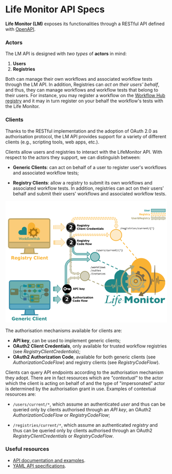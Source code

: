 # Life Monitor API Specs

**Life Monitor (LM)** exposes its functionalities through a RESTful API defined with
[OpenAPI](https://swagger.io/specification).

### Actors

The LM API is designed with _two types_ of **actors** in mind:

1. **Users**
2. **Registries**

Both can manage their own workflows and associated workflow tests through the LM API. In addition, Registries can _act on their users' behalf_, and thus, they can manage workflows and workflow tests that belong to their users. For
instance, you may register a workflow on the [Workflow Hub
registry](https://workflowhub.eu/) and it may in turn register on your behalf
the workflow's tests with the Life Monitor.

### Clients

Thanks to the RESTful implementation and the adoption of OAuth 2.0 as authorisation protocol, the LM API provides support for a variety of different clients (e.g., scripting tools, web apps, etc.).

Clients allow users and registries to interact with the LifeMonitor API.
With respect to the actors they support, we can distinguish between:

- **Generic Clients**: can act on behalf of a user to register user's workflows and associated workflow tests;

- **Registry Clients**: allow a registry to submit its own workflows and associated workflow tests. In addition, registries can act on their users’ behalf and submit their users' workflows and associated workflow tests.

<img alt="Life Monitor client types" src="images/lm_clients.png" width="900" />

The authorisation mechanisms available for clients are:

* **API key**, can be used to implement generic clients;
* **OAuth2 Client Credentials**, only available for trusted workflow registries (see *RegistryClientCredentials*);
* **OAuth2 Authorization Code**, available for both generic clients (see *AuthorizationCodeFlow*) and registry clients (see *RegistryCodeFlow*).

Clients can query API endpoints according to the authorisation mechanism they adopt.
There are in fact resources which are _"contextual"_ to the actor which the client is acting on behalf of and the type of "impersonated" actor is determined by the authorisation grant in use. Examples of contextual resources are:

- `/users/current/*`, which assume an authenticated _user_ and thus can be queried only by clients authorised through an _API key_, an OAuth2 _AuthorizationCodeFlow_ or _RegistryCodeFlow_;

- `/registries/current/*`, which assume an authenticated _registry_ and thus can be queried only by clients authorised through an OAuth2 _RegistryClientCredentials_ or _RegistryCodeFlow_.

### Useful resources

- [API documentation and examples](https://api-lifemonitor-dev.rahtiapp.fi/static/apidocs.html).
- [YAML API specifications](https://github.com/crs4/life_monitor/tree/master/specs).
